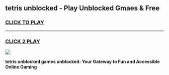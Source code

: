 
## tetris unblocked - Play Unblocked Gmaes & Free
<h3>
<a href="https://news.freeplayer.one?title=tetris_unblocked&ref=16F">CLICK TO PLAY</a></h3>
<hr>

<h3>
<a href="https://news.freeplayer.one?title=tetris_unblocked&ref=16F">CLICK 2 PLAY</a>
  
</h3>

<a href="https://news.freeplayer.one?title=tetris_unblocked&ref=16F/"><img src="https://clearcache.store/games.png"></a>


**tetris unblocked games unblocked: Your Gateway to Fun and Accessible Online Gaming**
